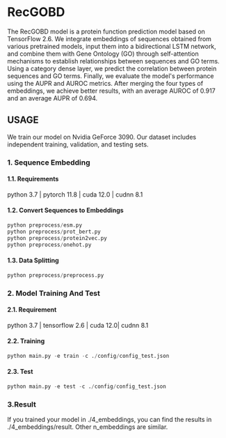 # RecGOBD
The RecGOBD model is a protein function prediction model based on TensorFlow 2.6. We integrate embeddings of sequences obtained from various pretrained models, input them into a bidirectional LSTM network, and combine them with Gene Ontology (GO) through self-attention mechanisms to establish relationships between sequences and GO terms. Using a category dense layer, we predict the correlation between protein sequences and GO terms. Finally, we evaluate the model's performance using the AUPR and AUROC metrics. After merging the four types of embeddings, we achieve better results, with an average AUROC of 0.917 and an average AUPR of 0.694.
## USAGE
We train our model on Nvidia GeForce 3090. Our dataset includes independent training, validation, and testing sets.
### 1. Sequence Embedding
#### 1.1. Requirements
python 3.7 | pytorch 11.8 | cuda 12.0 | cudnn 8.1
#### 1.2. Convert Sequences to Embeddings
```python
python preprocess/esm.py
python preprocess/prot_bert.py
python preprocess/protein2vec.py
python preprocess/onehot.py
```
#### 1.3. Data Splitting

```python
python preprocess/preprocess.py
```
### 2. Model Training And Test
#### 2.1. Requirement
python 3.7 | tensorflow 2.6 | cuda 12.0| cudnn 8.1
#### 2.2. Training
```python
python main.py -e train -c ./config/config_test.json
```
#### 2.3. Test
```python
python main.py -e test -c ./config/config_test.json
```
### 3.Result
If you trained your model in ./4_embeddings, you can find the results in ./4_embeddings/result. Other n_embeddings are similar.
